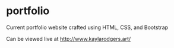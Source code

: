 # portfolio
Current portfolio website crafted using HTML, CSS, and Bootstrap

Can be viewed live at http://www.kaylarodgers.art/
